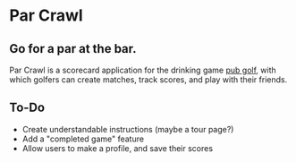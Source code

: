 Par Crawl
=========
Go for a par at the bar.
------------------------

Par Crawl is a scorecard application for the drinking game [pub golf](http://http://en.wikipedia.org/wiki/Pub_Golf), with which golfers can create matches, track scores, and play with their friends.


To-Do
-----
* Create understandable instructions (maybe a tour page?)
* Add a "completed game" feature
* Allow users to make a profile, and save their scores
